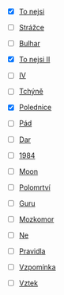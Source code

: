 
- [x] [To nejsi](tonejsi.md)
- [ ] [Strážce](strazce.md)
- [ ] [Bulhar](bulhar.md)
- [x] [To nejsi II](tonejsi.md)
- [ ] [IV](iv.md)
- [ ] [Tchýně](tchyne.md)
- [X] [Polednice](polednice.md)
- [ ] [Pád](pad.md)
- [ ] [Dar](dar.md)
- [ ] [1984](1984.md)
- [ ] [Moon](moon.md)
- [ ] [Polomrtví](polomrtvi.md)
- [ ] [Guru](guru.md)
- [ ] [Mozkomor](mozkomor.md)
- [ ] [Ne](Nesnasim.md)
- [ ] [Pravidla](pravidla.md)
- [ ] [Vzpomínka](vzpominka.md)
- [ ] [Vztek](vztek.md)

